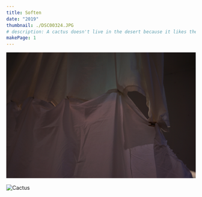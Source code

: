 ```yaml
---
title: Soften
date: "2019"
thumbnail: ./DSC00324.JPG
# description: A cactus doesn't live in the desert because it likes the desert; it lives there because the desert hasn't killed it yet.
makePage: 1
---
```


![Cactus](./DSC00297.JPG)

![Cactus](./DSC00346.JPG)